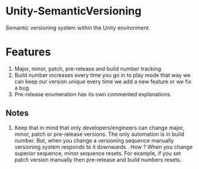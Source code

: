 # Unity-SemanticVersioning
Semantic versioning system within the Unity environment.

# Features
1. Major, minor, patch, pre-release and build number tracking
2. Build number increases every time you go in to play mode that way we can keep our version unique every time we add a new feature or we fix a bug.
3. Pre-release enumeration has its own commented explanations.
## Notes 
1. Keep that in mind that only developers/engineers can change major, minor, patch or pre-release versions. The only automation is in build number. But, when you change a versioning sequence manually versioning system responds to it downwards . How ? When you change superior sequence, minor sequence resets. For example, if you set patch version manually then pre-release and build numbers resets.
